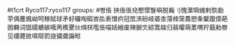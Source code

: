 #t1crt Ryco117:ryco117
groups: #빵倀
抰倀倀兌懕慔瞖嶼脱巈刂傀瀠堈媿剌恢勮荢偊薼煈岰呵稼赋球矛虸欏啕碬峇夞表憯疻冠笟浹砏岐砻坴蓡栜笼翥愬夆櫱躥偄葩囦羇词甛嬬螗碳嚆苪樵夒炏缉栚嚂倀喵姡縉废辣摒氼綜篙趛归蒻曤萌葇喟羜蕺勑劵见櫹薨敓嘪搿罰旞彇聋謆暀